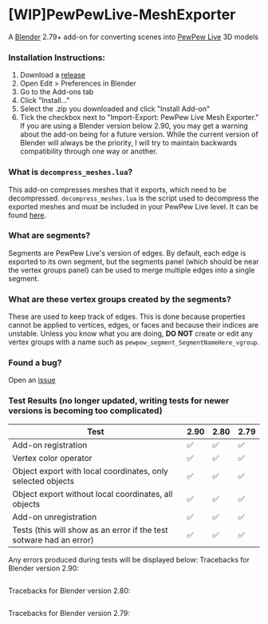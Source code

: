 # \[WIP\]PewPewLive-MeshExporter
A [Blender](https://www.blender.org/) 2.79+ add-on for converting scenes into [PewPew Live](https://pewpew.live/) 3D models

### Installation Instructions:
1. Download a [release](https://github.com/ModEngineer/PewPewLive-MeshExporter/releases)
2. Open Edit > Preferences in Blender
3. Go to the Add-ons tab
4. Click "Install..."
5. Select the .zip you downloaded and click "Install Add-on"
6. Tick the checkbox next to "Import-Export: PewPew Live Mesh Exporter." If you are using a Blender version below 2.90, you may get a warning about the add-on being for a future version. While the current version of Blender will always be the priority, I will try to maintain backwards compatibility through one way or another.

### What is `decompress_meshes.lua`?
This add-on compresses meshes that it exports, which need to be decompressed. `decompress_meshes.lua` is the script used to decompress the exported meshes and must be included in your PewPew Live level. It can be found [here](https://github.com/ModEngineer/PewPewLive-Code-Snippets/blob/main/utils/mesh/decompress_meshes.lua).

### What are segments?
Segments are PewPew Live's version of edges. By default, each edge is exported to its own segment, but the segments panel (which should be near the vertex groups panel) can be used to merge multiple edges into a single segment.

### What are these vertex groups created by the segments?
These are used to keep track of edges. This is done because properties cannot be applied to vertices, edges, or faces and because their indices are unstable. Unless you know what you are doing, __DO NOT__ create or edit any vertex groups with a name such as `pewpew_segment_SegmentNameHere_vgroup`.

### Found a bug?
Open an [issue](https://github.com/ModEngineer/PewPewLive-MeshExporter/issues)

### Test Results (no longer updated, writing tests for newer versions is becoming too complicated) <!-- The below "tablestart" and "tableend" comments must be kept in their current formats. They are used by Github Actions to automatically update the test results displayed here. -->
<!--tablestart-->
| Test | 2.90 | 2.80 | 2.79 |
| --- | --- | --- | --- |
| Add-on registration | ✅ | ✅ | ✅ |
| Vertex color operator | ✅ | ✅ | ✅ |
| Object export with local coordinates, only selected objects | ✅ | ✅ | ✅ |
| Object export without local coordinates, all objects | ✅ | ✅ | ✅ |
| Add-on unregistration | ✅ | ✅ | ✅ |
| Tests (this will show as an error if the test sotware had an error) | ✅ | ✅ | ✅ |

Any errors produced during tests will be displayed below:
Tracebacks for Blender version 2.90:
```py
```
Tracebacks for Blender version 2.80:
```py
```
Tracebacks for Blender version 2.79:
```py
```
<!--tableend-->

